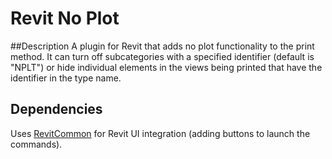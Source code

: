 # Revit No Plot

##Description
A plugin for Revit that adds no plot functionality to the print method. It can turn off subcategories with a specified identifier (default is "NPLT") or hide individual elements in the views being printed that have the identifier in the type name.

## Dependencies
Uses [RevitCommon](https://github.com/logant/RevitCommon) for Revit UI integration (adding buttons to launch the commands).
